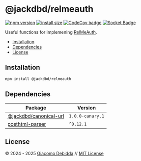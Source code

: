 # @jackdbd/relmeauth

[![npm version](https://badge.fury.io/js/@jackdbd%2Frelmeauth.svg)](https://badge.fury.io/js/@jackdbd%2Frelmeauth)
[![install size](https://packagephobia.com/badge?p=@jackdbd/relmeauth)](https://packagephobia.com/result?p=@jackdbd/relmeauth)
[![CodeCov badge](https://codecov.io/gh/jackdbd/rapido/graph/badge.svg?token=BpFF8tmBYS)](https://app.codecov.io/gh/jackdbd/rapido?flags%5B0%5D=relmeauth)
[![Socket Badge](https://socket.dev/api/badge/npm/package/@jackdbd/relmeauth)](https://socket.dev/npm/package/@jackdbd/relmeauth)

Useful functions for implemening [RelMeAuth](https://indieweb.org/RelMeAuth).

- [Installation](#installation)
- [Dependencies](#dependencies)
- [License](#license)

## Installation

```sh
npm install @jackdbd/relmeauth
```

## Dependencies

| Package | Version |
|---|---|
| [@jackdbd/canonical-url](https://www.npmjs.com/package/@jackdbd/canonical-url) | `1.0.0-canary.1` |
| [posthtml-parser](https://www.npmjs.com/package/posthtml-parser) | `^0.12.1` |

## License

&copy; 2024 - 2025 [Giacomo Debidda](https://www.giacomodebidda.com/) // [MIT License](https://spdx.org/licenses/MIT.html)
